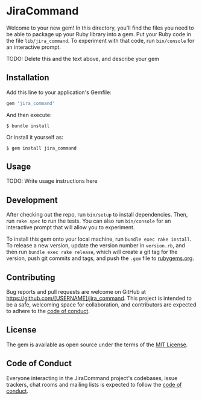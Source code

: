 # JiraCommand

Welcome to your new gem! In this directory, you'll find the files you need to be able to package up your Ruby library into a gem. Put your Ruby code in the file `lib/jira_command`. To experiment with that code, run `bin/console` for an interactive prompt.

TODO: Delete this and the text above, and describe your gem

## Installation

Add this line to your application's Gemfile:

```ruby
gem 'jira_command'
```

And then execute:

    $ bundle install

Or install it yourself as:

    $ gem install jira_command

## Usage

TODO: Write usage instructions here

## Development

After checking out the repo, run `bin/setup` to install dependencies. Then, run `rake spec` to run the tests. You can also run `bin/console` for an interactive prompt that will allow you to experiment.

To install this gem onto your local machine, run `bundle exec rake install`. To release a new version, update the version number in `version.rb`, and then run `bundle exec rake release`, which will create a git tag for the version, push git commits and tags, and push the `.gem` file to [rubygems.org](https://rubygems.org).

## Contributing

Bug reports and pull requests are welcome on GitHub at https://github.com/[USERNAME]/jira_command. This project is intended to be a safe, welcoming space for collaboration, and contributors are expected to adhere to the [code of conduct](https://github.com/[USERNAME]/jira_command/blob/master/CODE_OF_CONDUCT.md).


## License

The gem is available as open source under the terms of the [MIT License](https://opensource.org/licenses/MIT).

## Code of Conduct

Everyone interacting in the JiraCommand project's codebases, issue trackers, chat rooms and mailing lists is expected to follow the [code of conduct](https://github.com/[USERNAME]/jira_command/blob/master/CODE_OF_CONDUCT.md).
